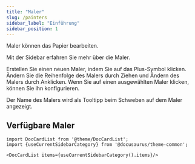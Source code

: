 ```yaml
---
title: "Maler"
slug: /painters
sidebar_label: "Einführung"
sidebar_position: 1
---
```



Maler können das Papier bearbeiten.

Mit der Sidebar erfahren Sie mehr über die Maler.

Erstellen Sie einen neuen Maler, indem Sie auf das Plus-Symbol klicken. Ändern Sie die Reihenfolge des Malers durch Ziehen und Ändern des Malers durch Anklicken. Wenn Sie auf einen ausgewählten Maler klicken, können Sie ihn konfigurieren.

Der Name des Malers wird als Tooltipp beim Schweben auf dem Maler angezeigt.

## Verfügbare Maler

```mdx-code-block
import DocCardList from '@theme/DocCardList';
import {useCurrentSidebarCategory} from '@docusaurus/theme-common';

<DocCardList items={useCurrentSidebarCategory().items}/>
```
